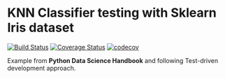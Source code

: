 # KNN Classifier testing with Sklearn Iris dataset

[![Build Status](https://travis-ci.org/marreA/iris-classifier.svg?branch=master)](https://travis-ci.org/marreA/iris-classifier)
[![Coverage Status](https://coveralls.io/repos/github/marreA/iris-classifier/badge.svg?branch=master)](https://coveralls.io/github/marreA/iris-classifier?branch=master)
[![codecov](https://codecov.io/gh/marreA/iris-classifier/branch/master/graph/badge.svg)](https://codecov.io/gh/marreA/iris-classifier)

Example from **Python Data Science Handbook** and following Test-driven development approach.